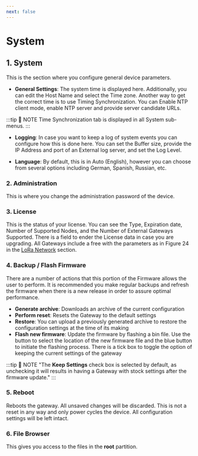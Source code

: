 ```yaml
---
next: false
---
```


# System

## 1. System

This is the section where you configure general device parameters.

<rk-img
  src="/assets/images/user-manual/web-management-platform/42.system-tab.jpg"
  width="100%"
  figure-number="1"
  caption="System Tab"
/>


- **General Settings**: The system time is displayed here. Additionally, you can edit the Host Name and select the Time zone. Another way to get the correct time is to use Timing Synchronization. You can Enable NTP client mode, enable NTP server and provide server candidate URLs.

:::tip 📝 NOTE
Time Synchronization tab is displayed in all System sub-menus.
:::

<rk-img
  src="/assets/images/user-manual/web-management-platform/43.general-settings.jpg"
  width="100%"
  figure-number="2"
  caption="System – General Settings"
/>

- **Logging**: In case you want to keep a log of system events you can configure how this is done here. You can set the Buffer size, provide the IP Address and port of an External log server, and set the Log Level.

<rk-img
  src="/assets/images/user-manual/web-management-platform/44.logging.jpg"
  width="100%"
  figure-number="3"
  caption="System – Logging"
/>

- **Language**: By default, this is in Auto (English), however you can choose from several options including German, Spanish, Russian, etc.

<rk-img
  src="/assets/images/user-manual/web-management-platform/45.language.jpg"
  width="100%"
  figure-number="4"
  caption="System – Language"
/>

### 2. Administration

This is where you change the administration password of the device.

<rk-img
  src="/assets/images/user-manual/web-management-platform/46.admin-tab.jpg"
  width="100%"
  figure-number="5"
  caption="Administration Tab"
/>

### 3. License

This is the status of your license. You can see the Type, Expiration date, Number of Supported Nodes, and the Number of External Gateways Supported. There is a field to ender the License data in case you are upgrading. All Gateways include a free with the parameters as in Figure 24 in the [LoRa Network](/quick-start/rak7249-macro-outdoor-gateway/lora-network#overview) section.

<rk-img
  src="/assets/images/user-manual/web-management-platform/47.license-tab.jpg"
  width="100%"
  figure-number="6"
  caption="License Tab"
/>

### 4. Backup / Flash Firmware

There are a number of actions that this portion of the Firmware allows the user to perform. It is recommended you make regular backups and refresh the firmware when there is a new release in order to assure optimal performance.

<rk-img
  src="/assets/images/user-manual/web-management-platform/48.system-update.jpg"
  width="100%"
  figure-number="7"
  caption="Backup, reset and firmware update"
/>

- **Generate archive**: Downloads an archive of the current configuration
- **Perform reset**: Resets the Gateway to the default settings
- **Restore**: You can upload a previously generated archive to restore the configuration settings at the time of its making
- **Flash new firmware**: Update the firmware by flashing a bin file. Use the button to select the location of the new firmware file and the blue button to initiate the flashing process. There is a tick box to toggle the option of keeping the current settings of the gateway


:::tip 📝 NOTE
"The **Keep Settings** check box is selected by default, as unchecking it will results in having a Gateway with stock settings after the firmware update."
:::


### 5. Reboot

Reboots the gateway. All unsaved changes will be discarded. This is not a reset in any way and only power cycles the device. All configuration settings will be left intact.

<rk-img
  src="/assets/images/user-manual/web-management-platform/49.reboot.jpg"
  width="100%"
  figure-number="8"
  caption="System reboot"
/>

### 6. File Browser

This gives you access to the files in the **root** partition.


<rk-img
  src="/assets/images/user-manual/web-management-platform/50.file-browser.jpg"
  width="100%"
  figure-number="9"
  caption="File Browser"
/>



